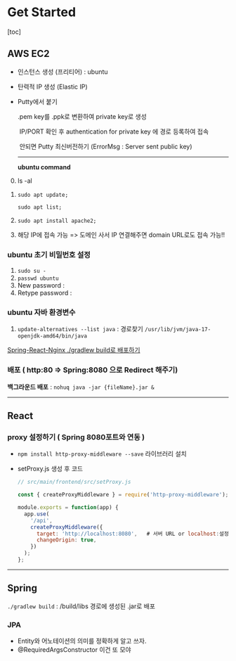 # Get Started

[toc]

## AWS EC2

- 인스턴스 생성 (프리티어) : ubuntu

- 탄력적 IP 생성 (Elastic IP)

- Putty에서 붙기

  .pem key를 .ppk로 변환하여 private key로  생성

  ​	IP/PORT 확인 후 authentication for private key 에 경로 등록하여 접속

  ​	안되면 Putty 최신버전하기 (ErrorMsg : Server sent public key)

  ---
  
  **ubuntu command**

0. ls -al

1. `sudo apt update;`

   `sudo apt list;`

2. `sudo apt install apache2;`

3. 해당 IP에 접속 가능 => 도메인 사서 IP 연결해주면  domain URL로도 접속 가능!!

### ubuntu 초기 비밀번호 설정

1. `sudo su -`
2. `passwd ubuntu`
3. New password :
4. Retype password :

### ubuntu 자바 환경변수

1. `update-alternatives --list java` : 경로찾기 `/usr/lib/jvm/java-17-openjdk-amd64/bin/java`

[Spring-React-Nginx ./gradlew build로 배포하기](https://velog.io/@u-nij/Spring-Boot-React.js-%EA%B0%9C%EB%B0%9C%ED%99%98%EA%B2%BD-%EC%84%B8%ED%8C%85)

### 배포 ( http:80 => Spring:8080 으로 Redirect 해주기)

**백그라운드 배포** :  `nohuq java -jar {fileName}.jar &`

---

## React

### proxy 설정하기 ( Spring 8080포트와 연동 )

 - `npm install http-proxy-middleware --save` 라이브러리 설치

 - setProxy.js 생성 후 코드

   ```javascript
   // src/main/frontend/src/setProxy.js
   
   const { createProxyMiddleware } = require('http-proxy-middleware');
   
   module.exports = function(app) {
     app.use(
       '/api',
       createProxyMiddleware({
         target: 'http://localhost:8080',	# 서버 URL or localhost:설정한포트번호
         changeOrigin: true,
       })
     );
   };
   ```

   

---

## Spring

`./gradlew build` : /build/libs 경로에 생성된 .jar로 배포

### JPA

- Entity와 어노테이션의 의미를 정확하게 알고 쓰자.
- @RequiredArgsConstructor 이건 또 모야
